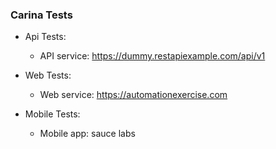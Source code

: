 ### Carina Tests
- Api Tests:
    - API service: https://dummy.restapiexample.com/api/v1

- Web Tests:
    - Web service: https://automationexercise.com

- Mobile Tests:
  - Mobile app: sauce labs

